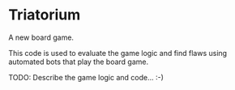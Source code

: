 # Triatorium

A new board game.

This code is used to evaluate the game logic and find flaws using automated bots that play the board game.

TODO: Describe the game logic and code... :-)
